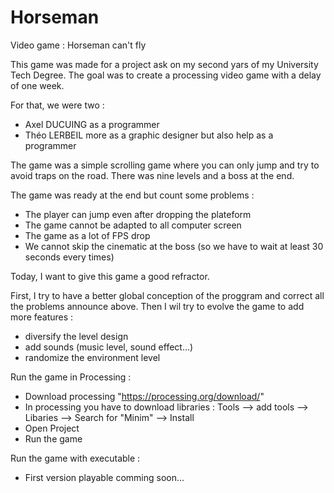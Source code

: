 # Horseman
Video game : Horseman can't fly

This game was made for a project ask on my second yars of my University Tech Degree.
The goal was to create a processing video game with a delay of one week.

For that, we were two :
  - Axel DUCUING as a programmer
  - Théo LERBEIL more as a graphic designer but also help as a programmer
  
The game was a simple scrolling game where you can only jump and try to avoid traps on the road.
There was nine levels and a boss at the end.

The game was ready at the end but count some problems :
  - The player can jump even after dropping the plateform
  - The game cannot be adapted to all computer screen
  - The game as a lot of FPS drop
  - We cannot skip the cinematic at the boss (so we have to wait at least 30 seconds every times)
  
Today, I want to give this game a good refractor.

First, I try to have a better global conception of the proggram and correct all the problems announce above.
Then I wil try to evolve the game to add more features :
  - diversify the level design
  - add sounds (music level, sound effect...)
  - randomize the environment level

Run the game in Processing :
  - Download processing "https://processing.org/download/"
  - In processing you have to download libraries : Tools --> add tools --> Libaries --> Search for "Minim" --> Install
  - Open Project
  - Run the game
  
Run the game with executable :
  - First version playable comming soon...
